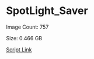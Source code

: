 # SpotLight_Saver

Image Count: 757

Size: 0.466 GB

[Script Link](https://github.com/liuyal/Archive/blob/master/Python/Utilities/Miscellaneous/spotlight_saver.py)